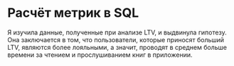 # Расчёт метрик в SQL
Я изучила данные, полученные при анализе LTV, и выдвинула гипотезу. Она заключается в том, что пользователи, которые приносят больший LTV, являются более лояльными, а значит, проводят в среднем больше времени за чтением и прослушиванием книг в приложении.

